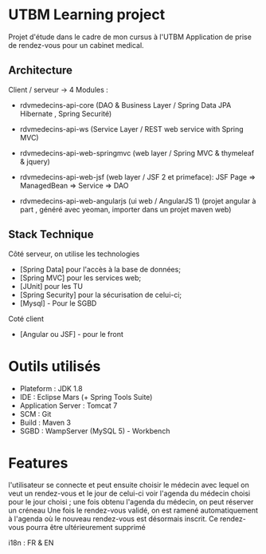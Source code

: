 # UTBM Learning project

Projet d'étude dans le cadre de mon cursus à l'UTBM
Application de prise de rendez-vous pour un cabinet medical. 


## Architecture

Client / serveur -> 4 Modules  :

* rdvmedecins-api-core				(DAO & Business Layer / Spring Data JPA Hibernate , Spring Securité)
* rdvmedecins-api-ws				(Service Layer / REST web service with Spring MVC)
* rdvmedecins-api-web-springmvc		(web layer / Spring MVC & thymeleaf & jquery)
* rdvmedecins-api-web-jsf			(web layer / JSF 2 et primeface): JSF Page => ManagedBean => Service => DAO
	
* rdvmedecins-api-web-angularjs		(ui web / AngularJS 1)
(projet angular à part , généré avec yeoman, importer dans un projet maven web)
	
## Stack Technique

Côté serveur, on utilise les technologies

* [Spring Data] pour l'accès à la base de données;
* [Spring MVC] pour les services web;
* [JUnit] pour les TU
* [Spring Security] pour la sécurisation de celui-ci;
* [Mysql] - Pour le SGBD

Coté client

* [Angular ou JSF] - pour le front


# Outils utilisés

* Plateform : JDK 1.8
* IDE : Eclipse Mars (+ Spring Tools Suite)
* Application Server : Tomcat 7
* SCM : Git
* Build : Maven 3
* SGBD : WampServer (MySQL 5) - Workbench

# Features

l'utilisateur se connecte et 
peut ensuite choisir le médecin avec lequel on veut un rendez-vous et le jour de celui-ci 
voir l'agenda du médecin choisi pour le jour choisi ;
une fois obtenu l'agenda du médecin, on peut réserver un créneau
Une fois le rendez-vous validé, on est ramené automatiquement à l'agenda où le nouveau rendez-vous est désormais inscrit. Ce
rendez-vous pourra être ultérieurement supprimé

i18n  : FR & EN

	